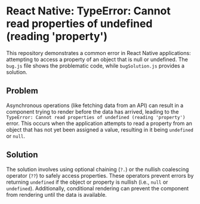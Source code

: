 # React Native: TypeError: Cannot read properties of undefined (reading 'property')

This repository demonstrates a common error in React Native applications: attempting to access a property of an object that is null or undefined.  The `bug.js` file shows the problematic code, while `bugSolution.js` provides a solution.

## Problem

Asynchronous operations (like fetching data from an API) can result in a component trying to render before the data has arrived, leading to the `TypeError: Cannot read properties of undefined (reading 'property')` error.  This occurs when the application attempts to read a property from an object that has not yet been assigned a value, resulting in it being `undefined` or `null`.

## Solution

The solution involves using optional chaining (`?.`) or the nullish coalescing operator (`??`) to safely access properties.  These operators prevent errors by returning `undefined` if the object or property is nullish (i.e., `null` or `undefined`).  Additionally, conditional rendering can prevent the component from rendering until the data is available.